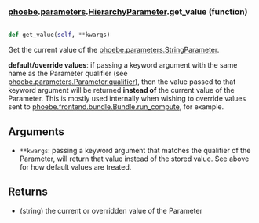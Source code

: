 ### [phoebe](phoebe.md).[parameters](phoebe.parameters.md).[HierarchyParameter](phoebe.parameters.HierarchyParameter.md).get_value (function)


```py

def get_value(self, **kwargs)

```



Get the current value of the [phoebe.parameters.StringParameter](phoebe.parameters.StringParameter.md).

**default/override values**: if passing a keyword argument with the same
    name as the Parameter qualifier (see
    [phoebe.parameters.Parameter.qualifier](phoebe.parameters.Parameter.qualifier.md)), then the value passed
    to that keyword argument will be returned **instead of** the current
    value of the Parameter.  This is mostly used internally when
    wishing to override values sent to
    [phoebe.frontend.bundle.Bundle.run_compute](phoebe.frontend.bundle.Bundle.run_compute.md), for example.

Arguments
----------
* `**kwargs`: passing a keyword argument that matches the qualifier
    of the Parameter, will return that value instead of the stored value.
    See above for how default values are treated.

Returns
--------
* (string) the current or overridden value of the Parameter

